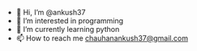 - 👋 Hi, I’m @ankush37
- 👀 I’m interested in programming
- 🌱 I’m currently learning python
- 📫 How to reach me chauhanankush37@gmail.com

<!---
ankush37/ankush37 is a ✨ special ✨ repository because its `README.md` (this file) appears on your GitHub profile.
You can click the Preview link to take a look at your changes.
--->
